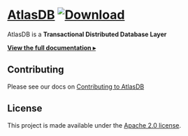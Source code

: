 # [AtlasDB](https://palantir.github.io/atlasdb/) [![Download](https://api.bintray.com/packages/palantir/releases/atlasdb/images/download.svg)](https://bintray.com/palantir/releases/atlasdb/_latestVersion)
AtlasDB is a **Transactional Distributed Database Layer**

[**View the full documentation ▸**](https://palantir.github.io/atlasdb/html/index.html)

## Contributing
Please see our docs on [Contributing to AtlasDB](https://palantir.github.io/atlasdb/html/miscellaneous/contributing.html)

## License
This project is made available under the [Apache 2.0 license](https://github.com/palantir/atlasdb/blob/develop/LICENSE.txt).
